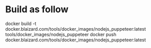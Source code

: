 # Build as follow

docker build -t docker.blaizard.com/tools/docker_images/nodejs_puppeteer:latest tools/docker_images/nodejs_puppeteer
docker push docker.blaizard.com/tools/docker_images/nodejs_puppeteer:latest
